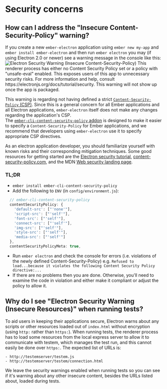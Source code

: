 # Security concerns

## How can I address the "Insecure Content-Security-Policy" warning?

If you create a new `ember-electron` application using
`ember new my-app` and `ember install ember-electron`
and then run `ember electron` you may (if using Electron 2.0 or newer)
see a warning message in the console like this:
![Electron Security Warning (Insecure Content-Security-Policy) This renderer process has either no Content Security Policy set or a policy with "unsafe-eval" enabled. This exposes users of this app to unnecessary security risks. For more information and help, consult https://electronjs.org/docs/tutorial/security. This warning will not show up once the app is packaged.](images/warn-insecure-csp.png)

This warning is regarding not having defined a strict [`Content-Security-Policy` (CSP)](https://developer.mozilla.org/en-US/docs/Web/HTTP/CSP).
Since this is a general concern for all Ember applications and all Electron applications,
`ember-electron` itself does not make any changes regarding the application's CSP.  
The [`ember-cli-content-security-policy` addon](https://github.com/rwjblue/ember-cli-content-security-policy)
is designed to make it easier to specify a `Content-Security-Policy` for Ember applications,
and we recommend that developers using `ember-electron` use it to specify appropriate CSP directives.

As an electron application developer, you should familiarize yourself with
known risks and their corresponding mitigation techniques.
Some good resources for getting started are the
[Electron security tutorial](https://electronjs.org/docs/tutorial/security),
[content-security-policy.com](https://content-security-policy.com/),
and the MDN [Web security landing page](https://developer.mozilla.org/en-US/docs/Web/Security).

### TL;DR

* `ember install ember-cli-content-security-policy`
* Add the following to `ENV` (in `config/environment.js`):
```js
  // ember-cli-content-security-policy
  contentSecurityPolicy: {
    'default-src': ["'none'"],
    'script-src': ["'self'"],
    'font-src': ["'self'"],
    'connect-src': ["'self'"],
    'img-src': ["'self'"],
    'style-src': ["'self'"],
    'media-src': ["'self'"]
  },
  contentSecurityPolicyMeta: true,
```
* Run `ember electron` and check the console for errors (i.e. violations of the newly defined Content-Security-Policy)
  e.g. `Refused to load...because it violates the following Content Security Policy directive:...`
* If there are no problems then you are done.
  Otherwise, you'll need to examine the code in violation and either make it compliant or adjust the policy to allow it.  

## Why do I see "Electron Security Warning (Insecure Resources)" when running tests?

To aid users in keeping their applications secure, Electron warns about any scripts
or other resources loaded out of `index.html` without encryption (using `http:`
rather than `https:`). When running tests, the renderer process has to load some
resources from the local express server to allow it to communicate with testem, which
manages the test run, and this cannot easily be done over `https:`. The expected list
of URLs is:

```
- http://testemserver/testem.js
- http://testemserver/testem/connection.html
```

We leave the security warnings enabled when running tests so you can see if it's warning
about any other insecure content, besides the URLs listed about, loaded during tests.